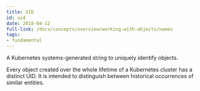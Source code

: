 ```yaml
---
title: UID
id: uid
date: 2018-04-12
full-link: /docs/concepts/overview/working-with-objects/names
tags:
- fundamental 
---
```

 A Kubernetes systems-generated string to uniquely identify objects.

<!--more--> 

Every object created over the whole lifetime of a Kubernetes cluster has a distinct UID. It is intended to distinguish between historical occurrences of similar entities.

